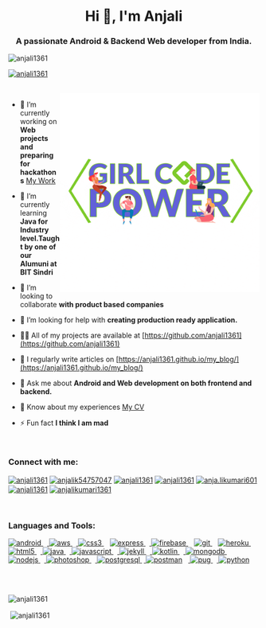 <h1 align="center">Hi 👋, I'm Anjali</h1>
<h3 align="center">A passionate Android & Backend Web developer from India.</h3>

<p align="left"> <img src="https://komarev.com/ghpvc/?username=anjali1361&label=Profile%20views&color=0e75b6&style=flat" alt="anjali1361" /> </p>

<p align="left"> <a href="https://github.com/ryo-ma/github-profile-trophy"><img src="https://github-profile-trophy.vercel.app/?username=anjali1361" alt="anjali1361" /><br></a> </p><br>

<img align ="right" alt="Coding" width="400" src="giphy.gif">

- 🔭 I’m currently working on **Web projects and preparing for hackathons** [My Work](https://github.com/anjali1361/30-days-of-web/tree/master)

- 🌱 I’m currently learning **Java for Industry level.Taught by one of our Alumuni at BIT Sindri**

- 👯 I’m looking to collaborate **with product based companies**

- 🤝 I’m looking for help with **creating production ready application.**

- 👨‍💻 All of my projects are available at [https://github.com/anjali1361](https://github.com/anjali1361)

- 📝 I regularly write articles on [https://anjali1361.github.io/my_blog/](https://anjali1361.github.io/my_blog/)

- 💬 Ask me about **Android and Web development on both frontend and backend.**

- 📄 Know about my experiences [My CV](https://drive.google.com/file/d/1y6cBrYLQeHujuBPlX6AG3ArLNSidGS_2/view?usp=drivesdk) 

- ⚡ Fun fact **I think I am mad**

<br><h3 align="left">Connect with me:</h3>
<p align="left">
<a href="https://dev.to/anjali1361" target="blank"><img align="center" src="https://cdn.jsdelivr.net/npm/simple-icons@3.0.1/icons/dev-dot-to.svg" alt="anjali1361" height="30" width="40" /></a>
<a href="https://twitter.com/anjalik54757047" target="blank"><img align="center" src="https://cdn.jsdelivr.net/npm/simple-icons@3.0.1/icons/twitter.svg" alt="anjalik54757047" height="30" width="40" /></a>
<a href="https://linkedin.com/in/anjali1361" target="blank"><img align="center" src="https://cdn.jsdelivr.net/npm/simple-icons@3.0.1/icons/linkedin.svg" alt="anjali1361" height="30" width="40" /></a>
<a href="https://fb.com/anjali1361" target="blank"><img align="center" src="https://cdn.jsdelivr.net/npm/simple-icons@3.0.1/icons/facebook.svg" alt="anjali1361" height="30" width="40" /></a>
<a href="https://instagram.com/anja.likumari601" target="blank"><img align="center" src="https://cdn.jsdelivr.net/npm/simple-icons@3.0.1/icons/instagram.svg" alt="anja.likumari601" height="30" width="40" /></a>
<a href="https://www.codechef.com/users/anjali1361" target="blank"><img align="center" src="https://cdn.jsdelivr.net/npm/simple-icons@3.1.0/icons/codechef.svg" alt="anjali1361" height="30" width="40" /></a>
<a href="https://www.hackerrank.com/anjalikumari1361" target="blank"><img align="center" src="https://cdn.jsdelivr.net/npm/simple-icons@3.0.1/icons/hackerrank.svg" alt="anjalikumari1361" height="30" width="40" /></a>
</p><br>

<h3 align="left">Languages and Tools:</h3>
<p align="left"> <a href="https://developer.android.com" target="_blank"> <img src="https://devicons.github.io/devicon/devicon.git/icons/android/android-original-wordmark.svg" alt="android" width="40" height="40"/> </a>&nbsp;&nbsp;<a href="https://aws.amazon.com" target="_blank"> <img src="https://devicons.github.io/devicon/devicon.git/icons/amazonwebservices/amazonwebservices-original-wordmark.svg" alt="aws" width="40" height="40"/> </a>&nbsp;&nbsp;<a href="https://www.w3schools.com/css/" target="_blank"> <img src="https://devicons.github.io/devicon/devicon.git/icons/css3/css3-original-wordmark.svg" alt="css3" width="40" height="40"/> </a>&nbsp;&nbsp; <a href="https://expressjs.com" target="_blank"> <img src="https://devicons.github.io/devicon/devicon.git/icons/express/express-original-wordmark.svg" alt="express" width="40" height="40"/> </a> &nbsp;&nbsp;<a href="https://firebase.google.com/" target="_blank"> <img src="https://www.vectorlogo.zone/logos/firebase/firebase-icon.svg" alt="firebase" width="40" height="40"/> </a>&nbsp;&nbsp; <a href="https://git-scm.com/" target="_blank"> <img src="https://www.vectorlogo.zone/logos/git-scm/git-scm-icon.svg" alt="git" width="40" height="40"/> </a>&nbsp;&nbsp; <a href="https://heroku.com" target="_blank"> <img src="https://www.vectorlogo.zone/logos/heroku/heroku-icon.svg" alt="heroku" width="40" height="40"/> </a>&nbsp;&nbsp;<a href="https://www.w3.org/html/" target="_blank"> <img src="https://devicons.github.io/devicon/devicon.git/icons/html5/html5-original-wordmark.svg" alt="html5" width="40" height="40"/> </a>&nbsp;&nbsp;<a href="https://www.java.com" target="_blank"> <img src="https://devicons.github.io/devicon/devicon.git/icons/java/java-original-wordmark.svg" alt="java" width="40" height="40"/> </a>&nbsp;&nbsp;<a href="https://developer.mozilla.org/en-US/docs/Web/JavaScript" target="_blank"> <img src="https://devicons.github.io/devicon/devicon.git/icons/javascript/javascript-original.svg" alt="javascript" width="40" height="40"/> </a>&nbsp;&nbsp;<a href="https://jekyllrb.com/" target="_blank"> <img src="https://www.vectorlogo.zone/logos/jekyllrb/jekyllrb-icon.svg" alt="jekyll" width="40" height="40"/> </a>&nbsp;&nbsp;<a href="https://kotlinlang.org" target="_blank"> <img src="https://www.vectorlogo.zone/logos/kotlinlang/kotlinlang-icon.svg" alt="kotlin" width="40" height="40"/> </a>&nbsp;&nbsp;<a href="https://www.mongodb.com/" target="_blank"> <img src="https://devicons.github.io/devicon/devicon.git/icons/mongodb/mongodb-original-wordmark.svg" alt="mongodb" width="40" height="40"/> </a>&nbsp;&nbsp;<a href="https://nodejs.org" target="_blank"> <img src="https://devicons.github.io/devicon/devicon.git/icons/nodejs/nodejs-original-wordmark.svg" alt="nodejs" width="40" height="40"/> </a>&nbsp;&nbsp;<a href="https://www.photoshop.com/en" target="_blank"> <img src="https://devicons.github.io/devicon/devicon.git/icons/photoshop/photoshop-plain.svg" alt="photoshop" width="40" height="40"/> </a>&nbsp;&nbsp;<a href="https://www.postgresql.org" target="_blank"> <img src="https://devicons.github.io/devicon/devicon.git/icons/postgresql/postgresql-original-wordmark.svg" alt="postgresql" width="40" height="40"/> </a>&nbsp;<a href="https://postman.com" target="_blank"> <img src="https://www.vectorlogo.zone/logos/getpostman/getpostman-icon.svg" alt="postman" width="40" height="40"/></a> &nbsp;&nbsp;<a href="https://pugjs.org" target="_blank"> <img src="https://cdn.worldvectorlogo.com/logos/pug.svg" alt="pug" width="40" height="40"/> </a>&nbsp;&nbsp;<a href="https://www.python.org" target="_blank"> <img src="https://devicons.github.io/devicon/devicon.git/icons/python/python-original.svg" alt="python" width="40" height="40"/> </a></p><br><br>

<span><img align="left" src="https://github-readme-stats.vercel.app/api/top-langs?username=anjali1361&show_icons=true&locale=en&layout=compact" alt="anjali1361" /></span>&nbsp;&nbsp;

<span>&nbsp;<img align="center" src="https://github-readme-stats.vercel.app/api?username=anjali1361&show_icons=true&locale=en" alt="anjali1361" /></span>
